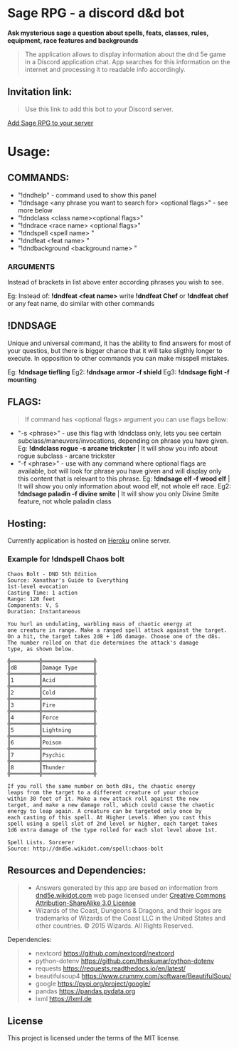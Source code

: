 # Sage RPG - a discord d&d bot
**Ask mysterious sage a question about spells, feats, classes, rules, equipment, race features and backgrounds**
> The application allows to display information about the dnd 5e game in 
> a Discord application chat.
>  App searches for this information on the internet and processing it to readable info accordingly.

## Invitation link:
> Use this link to add this bot to your Discord server.

[Add Sage RPG to your server](https://discord.com/api/oauth2/authorize?client_id=986263052108324904&permissions=277025778688&scope=bot)

 
# Usage:
## COMMANDS:
- "!dndhelp" - command used to show this panel
- "!dndsage \<any  phrase  you  want  to  search  for> \<optional  flags>" - see more below
- "!dndclass \<class  name>\<optional  flags>"
- "!dndrace \<race  name> \<optional  flags>"
- "!dndspell \<spell  name> "
- "!dndfeat \<feat  name> "
- "!dndbackground \<background  name> "
### ARGUMENTS
Instead of brackets in list above enter according phrases you wish to see.

Eg: Instead of: **!dndfeat \<feat  name>** write **!dndfeat Chef** or **!dndfeat chef** or any feat name, do similar with other commands

## !DNDSAGE

Unique and universal command, it has the ability to find answers for most of your questios, but there is bigger chance that it will take sligthly longer to execute. In opposition to other commands you can make misspell mistakes.

 Eg: **!dndsage tiefling** 
 Eg2: **!dndsage armor -f shield** 
 Eg3: **!dndsage fight -f mounting**

  
## FLAGS:

> If command has \<optional  flags> argument you can use flags bellow:

- "-s \<phrase>" - use this flag with !dndclass only, lets you see certain
subclass/maneuvers/invocations, depending on phrase you have given.
Eg: **!dndclass rogue -s arcane trickster** | It will show you info about rogue subclass - arcane trickster
- "-f \<phrase>" - use with any command where optional flags are available, bot will look for phrase you have given and will display only this content that is relevant to this phrase.
Eg: **!dndsage elf -f wood elf** | It will show you only information about wood elf, not whole elf race.
Eg2: **!dndsage paladin -f divine smite** | It will show you only Divine Smite feature, not whole paladin class

## Hosting:
Currently application is hosted on [Heroku](http://heroku.com) online server.

### Example for !dndspell Chaos bolt
```
Chaos Bolt - DND 5th Edition
Source: Xanathar's Guide to Everything 
1st-level evocation 
Casting Time: 1 action 
Range: 120 feet 
Components: V, S 
Duration: Instantaneous 

You hurl an undulating, warbling mass of chaotic energy at 
one creature in range. Make a ranged spell attack against the target. 
On a hit, the target takes 2d8 + 1d6 damage. Choose one of the d8s. 
The number rolled on that die determines the attack's damage 
type, as shown below.
    
╬═════════╬════════════════╬
║d8       ║Damage Type     ║
╬═════════╬════════════════╬
║1        ║Acid            ║
╬═════════╬════════════════╬
║2        ║Cold            ║
╬═════════╬════════════════╬
║3        ║Fire            ║
╬═════════╬════════════════╬
║4        ║Force           ║
╬═════════╬════════════════╬
║5        ║Lightning       ║
╬═════════╬════════════════╬
║6        ║Poison          ║
╬═════════╬════════════════╬
║7        ║Psychic         ║
╬═════════╬════════════════╬
║8        ║Thunder         ║
╬═════════╬════════════════╬

If you roll the same number on both d8s, the chaotic energy
leaps from the target to a different creature of your choice 
within 30 feet of it. Make a new attack roll against the new 
target, and make a new damage roll, which could cause the chaotic 
energy to leap again. A creature can be targeted only once by 
each casting of this spell. At Higher Levels. When you cast this 
spell using a spell slot of 2nd level or higher, each target takes 
1d6 extra damage of the type rolled for each slot level above 1st. 

Spell Lists. Sorcerer
Source: http://dnd5e.wikidot.com/spell:chaos-bolt 
```
## Resources and Dependencies:
> - Answers generated by this app are based on information from [dnd5e.wikidot.com](http://dnd5e.wikidot.com) web page licensed under [Creative Commons Attribution-ShareAlike 3.0 License](http://creativecommons.org/licenses/by-sa/3.0/)
> - Wizards of the Coast, Dungeons & Dragons, and their logos are trademarks of Wizards of the Coast LLC in the United States and other countries. © 2015 Wizards. All Rights Reserved.
 
Dependencies:
> - nextcord https://github.com/nextcord/nextcord 
> - python-dotenv https://github.com/theskumar/python-dotenv
> - requests https://requests.readthedocs.io/en/latest/ 
> - beautifulsoup4 https://www.crummy.com/software/BeautifulSoup/ 
> - google https://pypi.org/project/google/ 
> - pandas https://pandas.pydata.org 
> - lxml https://lxml.de

## License 
This project is licensed under the terms of the MIT license.